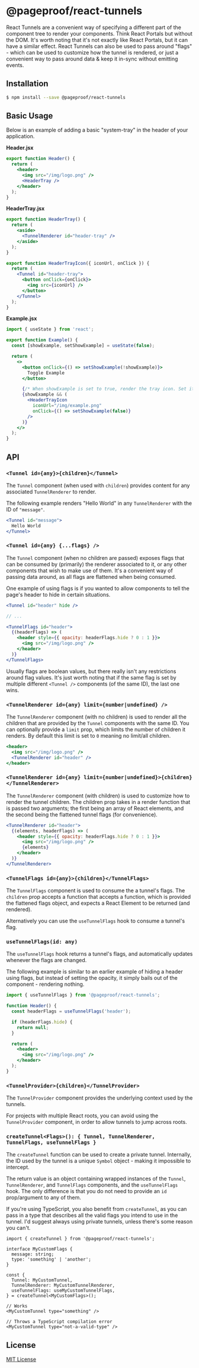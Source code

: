# @pageproof/react-tunnels

React Tunnels are a convenient way of specifying a different part of the component tree to render your components.
Think React Portals but without the DOM. It's worth noting that it's not exactly like React Portals, but it can have a
similar effect. React Tunnels can also be used to pass around "flags" - which can be used to customize how the
tunnel is rendered, or just a convenient way to pass around data & keep it in-sync without emitting events.

## Installation

```sh
$ npm install --save @pageproof/react-tunnels
```

## Basic Usage

Below is an example of adding a basic "system-tray" in the header of your application.

__Header.jsx__
```jsx
export function Header() {
  return (
    <header>
      <img src="/img/logo.png" />
      <HeaderTray />
    </header>
  );
}
```

__HeaderTray.jsx__
```jsx
export function HeaderTray() {
  return (
    <aside>
      <TunnelRenderer id="header-tray" />
    </aside>
  );
}

export function HeaderTrayIcon({ iconUrl, onClick }) {
  return (
    <Tunnel id="header-tray">
      <button onClick={onClick}>
        <img src={iconUrl} />
      </button>
    </Tunnel>
  );
}
```

__Example.jsx__
```jsx
import { useState } from 'react';

export function Example() {
  const [showExample, setShowExample] = useState(false);

  return (
    <>
      <button onClick={() => setShowExample(!showExample)}>
        Toggle Example
      </button>

      {/* When showExample is set to true, render the tray icon. Set it back to false when it's clicked. */}
      {showExample && (
        <HeaderTrayIcon
          iconUrl="/img/example.png"
          onClick={() => setShowExample(false)}
        />
      )}
    </>
  );
}
```

## API

### `<Tunnel id={any}>{children}</Tunnel>`

The `Tunnel` component (when used with `children`) provides content for any associated `TunnelRenderer` to render.

The following example renders "Hello World" in any `TunnelRenderer` with the ID of `"message"`.

```jsx
<Tunnel id="message">
  Hello World
</Tunnel>
```

### `<Tunnel id={any} {...flags} />`

The `Tunnel` component (when no children are passed) exposes flags that can be consumed by (primarily) the renderer
associated to it, or any other components that wish to make use of them. It's a convenient way of passing data around,
as all flags are flattened when being consumed.

One example of using flags is if you wanted to allow components to tell the page's header to hide in certain situations.

```jsx
<Tunnel id="header" hide />

// ...

<TunnelFlags id="header">
  {(headerFlags) => (
    <header style={{ opacity: headerFlags.hide ? 0 : 1 }}>
      <img src="/img/logo.png" />
    </header>
  )}
</TunnelFlags>
```

Usually flags are boolean values, but there really isn't any restrictions around flag values. It's just worth noting
that if the same flag is set by multiple different `<Tunnel />` components (of the same ID), the last one wins.

### `<TunnelRenderer id={any} limit={number|undefined} />`

The `TunnelRenderer` component (with no children) is used to render all the children that are provided by the `Tunnel`
components with the same ID. You can optionally provide a `limit` prop, which limits the number of children it renders.
By default this limit is set to `0` meaning no limit/all children.

```jsx
<header>
  <img src="/img/logo.png" />
  <TunnelRenderer id="header" />
</header>
```

### `<TunnelRenderer id={any} limit={number|undefined}>{children}</TunnelRenderer>`

The `TunnelRenderer` component (with children) is used to customize how to render the tunnel children. The children prop
takes in a render function that is passed two arguments; the first being an array of React elements, and the second
being the flattened tunnel flags (for convenience).

```jsx
<TunnelRenderer id="header">
  {(elements, headerFlags) => (
    <header style={{ opacity: headerFlags.hide ? 0 : 1 }}>
      <img src="/img/logo.png" />
      {elements}
    </header>
  )}
</TunnelRenderer>
```

### `<TunnelFlags id={any}>{children}</TunnelFlags>`

The `TunnelFlags` component is used to consume the a tunnel's flags. The `children` prop accepts a function that accepts
a function, which is provided the flattened flags object, and expects a React Element to be returned (and rendered).

Alternatively you can use the `useTunnelFlags` hook to consume a tunnel's flag.

### `useTunnelFlags(id: any)`

The `useTunnelFlags` hook returns a tunnel's flags, and automatically updates whenever the flags are changed.

The following example is similar to an earlier example of hiding a header using flags, but instead of setting the
opacity, it simply bails out of the component - rendering nothing.

```jsx
import { useTunnelFlags } from '@pageproof/react-tunnels';

function Header() {
  const headerFlags = useTunnelFlags('header');

  if (headerFlags.hide) {
    return null;
  }

  return (
    <header>
      <img src="/img/logo.png" />
    </header>
  );
}
```

### `<TunnelProvider>{children}</TunnelProvider>`

The `TunnelProvider` component provides the underlying context used by the tunnels.

For projects with multiple React roots, you can avoid using the `TunnelProvider` component, in order to allow tunnels
to jump across roots.

### `createTunnel<Flags>(): { Tunnel, TunnelRenderer, TunnelFlags, useTunnelFlags }`

The `createTunnel` function can be used to create a private tunnel. Internally, the ID used by the tunnel is a unique
`Symbol` object - making it impossible to intercept.

The return value is an object containing wrapped instances of the `Tunnel`, `TunnelRenderer`, and `TunnelFlags`
components, and the `useTunnelFlags` hook. The only difference is that you do not need to provide an `id` prop/argument
to any of them.

If you're using TypeScript, you also benefit from `createTunnel`, as you can pass in a type that describes all the valid
flags you intend to use in the tunnel. I'd suggest always using private tunnels, unless there's some reason you can't.

```tsx
import { createTunnel } from '@pageproof/react-tunnels';

interface MyCustomFlags {
  message: string;
  type: 'something' | 'another';
}

const {
  Tunnel: MyCustomTunnel,
  TunnelRenderer: MyCustomTunnelRenderer,
  useTunnelFlags: useMyCustomTunnelFlags,
} = createTunnel<MyCustomFlags>();

// Works
<MyCustomTunnel type="something" />

// Throws a TypeScript compilation error
<MyCustomTunnel type="not-a-valid-type" />
```

## License

[MIT License](./LICENSE)
